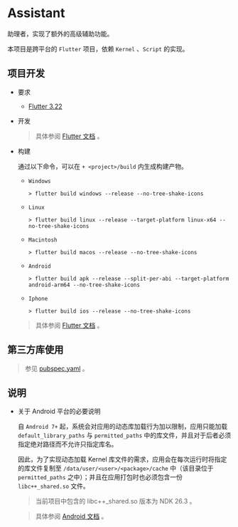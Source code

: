 # Assistant

助理者，实现了额外的高级辅助功能。

本项目是跨平台的 `Flutter` 项目，依赖 `Kernel` 、`Script` 的实现。

## 项目开发

* 要求
	
	* [Flutter 3.22](https://docs.flutter.dev/get-started/install)

* 开发
	
	> 具体参阅 [Flutter 文档](https://docs.flutter.dev/get-started/editor) 。

* 构建
	
	通过以下命令，可以在 `+ <project>/build` 内生成构建产物。
	
	* `Windows`
		
		`> flutter build windows --release --no-tree-shake-icons`
	
	* `Linux`
		
		`> flutter build linux --release --target-platform linux-x64 --no-tree-shake-icons`
	
	* `Macintosh`
		
		`> flutter build macos --release --no-tree-shake-icons`
	
	* `Android`
		
		`> flutter build apk --release --split-per-abi --target-platform android-arm64 --no-tree-shake-icons`
	
	* `Iphone`
		
		`> flutter build ios --release --no-tree-shake-icons`
	
	> 具体参阅 [Flutter 文档](https://docs.flutter.dev/deployment/windows) 。

## 第三方库使用

> 参见 [pubspec.yaml](./pubspec.yaml) 。

## 说明

* 关于 Android 平台的必要说明
	
	自 `Android 7+` 起，系统会对应用的动态库加载行为加以限制，应用只能加载 `default_library_paths` 与 `permitted_paths` 中的库文件，并且对于后者必须指定绝对路径而不允许只指定库名。
	
	因此，为了实现动态加载 Kernel 库文件的需求，应用会在每次运行时将指定的库文件复制至 `/data/user/<user>/<package>/cache` 中（该目录位于 `permitted_paths` 之中）；并且在应用打包时也必须包含一份 `libc++_shared.so` 文件。
	
	> 当前项目中包含的 libc++_shared.so 版本为 NDK 26.3 。
	
	> 具体参阅 [Android 文档](https://source.android.com/docs/core/architecture/vndk/linker-namespace) 。
